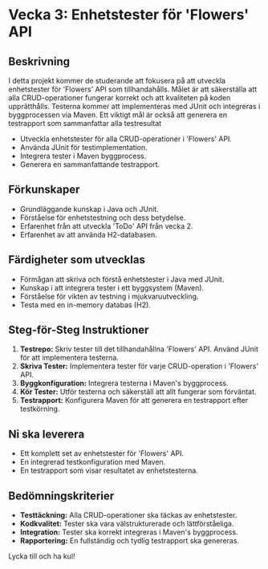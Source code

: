 # Vecka 3: Enhetstester för 'Flowers' API

## Beskrivning

I detta projekt kommer de studerande att fokusera på att utveckla enhetstester för 'Flowers' API som tillhandahålls.
Målet är att säkerställa att alla CRUD-operationer fungerar korrekt och att kvaliteten på koden upprätthålls.
Testerna kommer att implementeras med JUnit och integreras i byggprocessen via Maven. Ett viktigt mål är också att
generera en testrapport som sammanfattar alla testresultat
- Utveckla enhetstester för alla CRUD-operationer i 'Flowers' API.
- Använda JUnit för testimplementation.
- Integrera tester i Maven byggprocess.
- Generera en sammanfattande testrapport.

## Förkunskaper

- Grundläggande kunskap i Java och JUnit.
- Förståelse för enhetstestning och dess betydelse.
- Erfarenhet från att utveckla 'ToDo' API från vecka 2.
- Erfarenhet av att använda H2-databasen.

## Färdigheter som utvecklas

- Förmågan att skriva och förstå enhetstester i Java med JUnit.
- Kunskap i att integrera tester i ett byggsystem (Maven).
- Förståelse för vikten av testning i mjukvaruutveckling.
- Testa med en in-memory databas (H2).

## Steg-för-Steg Instruktioner

1. **Testrepo:** Skriv tester till det tillhandahållna 'Flowers' API. Använd JUnit för att implementera testerna.
2. **Skriva Tester:** Implementera tester för varje CRUD-operation i 'Flowers' API.
3. **Byggkonfiguration:** Integrera testerna i Maven's byggprocess.
4. **Kör Tester:** Utför testerna och säkerställ att allt fungerar som förväntat.
5. **Testrapport:** Konfigurera Maven för att generera en testrapport efter testkörning.

## Ni ska leverera

- Ett komplett set av enhetstester för 'Flowers' API.
- En integrerad testkonfiguration med Maven.
- En testrapport som visar resultatet av enhetstesterna.

## Bedömningskriterier

- **Testtäckning:** Alla CRUD-operationer ska täckas av enhetstester.
- **Kodkvalitet:** Tester ska vara välstrukturerade och lättförståeliga.
- **Integration:** Tester ska korrekt integreras i Maven's byggprocess.
- **Rapportering:** En fullständig och tydlig testrapport ska genereras.

Lycka till och ha kul!
